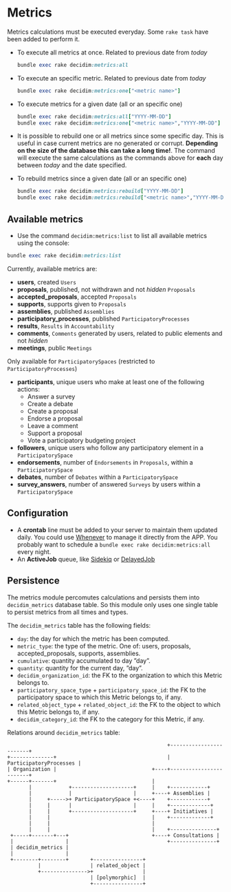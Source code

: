 # Metrics

Metrics calculations must be executed everyday. Some `rake task` have been added to perform it.

- To execute all metrics at once. Related to previous date from *today*

  ```ruby
  bundle exec rake decidim:metrics:all
  ```

- To execute an specific metric. Related to previous date from *today*

  ```ruby
  bundle exec rake decidim:metrics:one["<metric name>"]
  ```

- To execute metrics for a given date (all or an specific one)

  ```ruby
  bundle exec rake decidim:metrics:all["YYYY-MM-DD"]
  bundle exec rake decidim:metrics:one["<metric name>","YYYY-MM-DD"]
  ```

- It is possible to rebuild one or all metrics since some specific day. This is useful in case current metrics are no generated or corrupt. **Depending on the size of the database this can take a long time!**. The command will execute the same calculations as the commands above for **each** day between *today* and the date specified.

- To rebuild metrics since a given date (all or an specific one)

  ```ruby
  bundle exec rake decidim:metrics:rebuild["YYYY-MM-DD"]
  bundle exec rake decidim:metrics:rebuild["<metric name>","YYYY-MM-DD"]
  ```

## Available metrics

- Use the command `decidim:metrics:list` to list all available metrics using the console:

```ruby
bundle exec rake decidim:metrics:list
```
Currently, available metrics are:

- **users**, created `Users`
- **proposals**, published, not withdrawn and not *hidden* `Proposals`
- **accepted_proposals**, accepted `Proposals`
- **supports**, supports given to `Proposals`
- **assemblies**, published `Assemblies`
- **participatory_processes**, published `ParticipatoryProcesses`
- **results**, `Results` in `Accountability`
- **comments**, `Comments` generated by users, related to public elements and not *hidden*
- **meetings**, public `Meetings`

Only available for `ParticipatorySpaces` (restricted to `ParticipatoryProcesses`)

- **participants**, unique users who make at least one of the following actions:
  - Answer a survey
  - Create a debate
  - Create a proposal
  - Endorse a proposal
  - Leave a comment
  - Support a proposal
  - Vote a participatory budgeting project
- **followers**, unique users who follow any participatory element in a `ParticipatorySpace`
- **endorsements**, number of `Endorsements` in `Proposals`, within a `ParticipatorySpace`
- **debates**, number of `Debates` within a `ParticipatorySpace`
- **survey_answers**, number of answered `Surveys` by users within a `ParticipatorySpace`

## Configuration

- A **crontab** line must be added to your server to maintain them updated daily. You could use [Whenever](https://github.com/javan/whenever) to manage it directly from the APP. You probably want to schedule a `bundle exec rake decidim:metrics:all` every night.
- An **ActiveJob** queue, like [Sidekiq](https://github.com/mperham/sidekiq) or [DelayedJob](https://github.com/collectiveidea/delayed_job/)

## Persistence

The metrics module percomutes calculations and persists them into
`decidim_metrics` database table. So this module only uses one single table to
persist metrics from all times and types.

The `decidim_metrics` table has the following fields:

- `day`: the day for which the metric has been computed.
- `metric_type`: the type of the metric. One of: users, proposals,
accepted_proposals, supports, assemblies.
- `cumulative`: quantity accumulated to day ”day”.
- `quantity`:  quantity for the current day, ”day”.
- `decidim_organization_id`: the FK to the organization to which this Metric
belongs to.
- `participatory_space_type` + `participatory_space_id`: the FK to the
participatory space to which this Metric belongs to, if any.
- `related_object_type` + `related_object_id`: the FK to the object to which
this Metric belongs to, if any.
- `decidim_category_id`: the FK to the category for this Metric, if any.

Relations around `decidim_metrics` table:
```
                                                    +------------------------+
+--------------+                                    | ParticipatoryProcesses |
| Organization |                               +----+------------------------+
+------+-------+                               |
       |            +--------------------+     |    +------------+
       |            |                    |     +----+ Assemblies |
       |     +----->+ ParticipatorySpace +<----+    +------------+
       |     |      |                    |     |    +-------------+
       |     |      +--------------------+     +----+ Initiatives |
       |     |                                 |    +-------------+
       |     |                                 |
       |     |                                 |    +---------------+
 +-----+-------+---+                           +----+ Consultations |
 |                 |                                +---------------+
 | decidim_metrics |
 |                 |
 +--------+--------+       +----------------+
          |                | related_object |
          +--------------->+                |
                           | [polymorphic]  |
                           +----------------+
```
